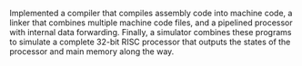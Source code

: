 Implemented a compiler that compiles assembly code into machine code, a linker that combines multiple machine code files, and a pipelined processor with internal data forwarding. Finally, a simulator combines these programs to simulate a complete 32-bit RISC processor that outputs the states of the processor and main memory along the way. 
